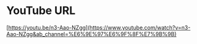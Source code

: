 YouTube URL
====
[https://youtu.be/n3-Aao-NZgg](https://www.youtube.com/watch?v=n3-Aao-NZgg&ab_channel=%E6%9E%97%E6%9F%8F%E7%9B%9B)

